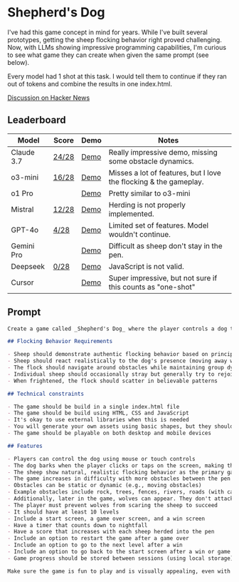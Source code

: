 # Shepherd's Dog

I've had this game concept in mind for years. While I've built several prototypes, getting the sheep flocking behavior right proved challenging. Now, with LLMs showing impressive programming capabilities, I'm curious to see what game they can create when given the same prompt (see below).

Every model had 1 shot at this task. I would tell them to continue if they ran out of tokens and combine the results in one index.html.

[Discussion on Hacker News](https://news.ycombinator.com/item?id=43298945)

## Leaderboard

| Model      | Score                           | Demo                                                                              | Notes                                                             |
| ---------- | ------------------------------- | --------------------------------------------------------------------------------- | ----------------------------------------------------------------- |
| Claude 3.7 | [24/28](./claude-3.7/README.md) | [Demo](https://vnglst.github.io/when-ai-fails/shepards-dog/claude-3.7/index.html) | Really impressive demo, missing some obstacle dynamics.           |
| o3-mini    | [16/28](./o3-mini/README.md)    | [Demo](https://vnglst.github.io/when-ai-fails/shepards-dog/o3-mini/index.html)    | Misses a lot of features, but I love the flocking & the gameplay. |
| o1 Pro     |                                 | [Demo](https://vnglst.github.io/when-ai-fails/shepards-dog/o1-pro/index.html)     | Pretty similar to o3-mini                                         |
| Mistral    | [12/28](./mistral/README.md)    | [Demo](https://vnglst.github.io/when-ai-fails/shepards-dog/mistral/index.html)    | Herding is not properly implemented.                              |
| GPT-4o     | [4/28](./gpt-4o/README.md)      | [Demo](https://vnglst.github.io/when-ai-fails/shepards-dog/gpt-4o/index.html)     | Limited set of features. Model wouldn't continue.                 |
| Gemini Pro |                                 | [Demo](https://vnglst.github.io/when-ai-fails/shepards-dog/gemini-pro/index.html) | Difficult as sheep don't stay in the pen.                         |
| Deepseek   | [0/28](./deepseek/README.md)    | [Demo](https://vnglst.github.io/when-ai-fails/shepards-dog/deepseek/index.html)   | JavaScript is not valid.                                          |
| Cursor     |                                 | [Demo](https://vnglst.github.io/when-ai-fails/shepards-dog/cursor/index.html)     | Super impressive, but not sure if this counts as "one-shot"       |

## Prompt

```markdown
Create a game called _Shepherd's Dog_ where the player controls a dog to herd sheep into a pen. The core gameplay mechanic and what makes this game stand out is the realistic flocking behavior of the sheep - they should move as a cohesive group, follow each other, and react naturally to the dog and obstacles. The player moves the dog using mouse or touch controls and herds the sheep into a pen. The player can bark by clicking/tapping on the screen to make the sheep move faster. To complete each level, the player must herd at least 80% of the sheep (e.g., 40 out of 50 sheep) into the pen before nightfall. The difficulty increases as the game progresses through more obstacles between the starting position of the sheep and the pen.

## Flocking Behavior Requirements

- Sheep should demonstrate authentic flocking behavior based on principles like separation, alignment, and cohesion
- Sheep should react realistically to the dog's presence (moving away while staying in a group)
- The flock should navigate around obstacles while maintaining group dynamics
- Individual sheep should occasionally stray but generally try to rejoin the flock
- When frightened, the flock should scatter in believable patterns

## Technical constraints

- The game should be build in a single index.html file
- The game should be build using HTML, CSS and JavaScript
- It's okay to use external libraries when this is needed
- You will generate your own assets using basic shapes, but they should be recognizable (e.g., triangles for sheep, circles for the dog)
- The game should be playable on both desktop and mobile devices

## Features

- Players can control the dog using mouse or touch controls
- The dog barks when the player clicks or taps on the screen, making the sheep move faster
- The sheep show natural, realistic flocking behavior as the primary gameplay element
- The game increases in difficulty with more obstacles between the pen and the starting position of the sheep herd
- Obstacles can be static or dynamic (e.g., moving obstacles)
- Example obstacles include rock, trees, fences, rivers, roads (with cars), etc.
- Additionally, later in the game, wolves can appear. They don't attack until nightfall, but they scare sheep and can cause the herd to completely disperse
- The player must prevent wolves from scaring the sheep to succeed
- It should have at least 10 levels
- Include a start screen, a game over screen, and a win screen
- Have a timer that counts down to nightfall
- Have a score that increases with each sheep herded into the pen
- Include an option to restart the game after a game over
- Include an option to go to the next level after a win
- Include an option to go back to the start screen after a win or game over
- Game progress should be stored between sessions (using local storage)

Make sure the game is fun to play and is visually appealing, even with simple shapes. The realistic flocking behavior should be the standout feature that makes the game engaging and distinctive.
```
